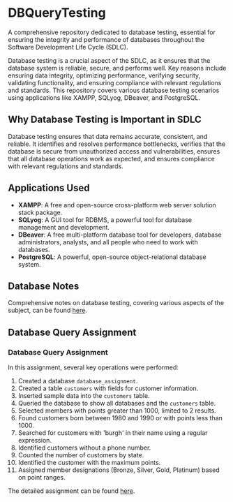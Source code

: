# DBQueryTesting

A comprehensive repository dedicated to database testing, essential for ensuring the integrity and performance of databases throughout the Software Development Life Cycle (SDLC).

Database testing is a crucial aspect of the SDLC, as it ensures that the database system is reliable, secure, and performs well. Key reasons include ensuring data integrity, optimizing performance, verifying security, validating functionality, and ensuring compliance with relevant regulations and standards. This repository covers various database testing scenarios using applications like XAMPP, SQLyog, DBeaver, and PostgreSQL.

## Why Database Testing is Important in SDLC

Database testing ensures that data remains accurate, consistent, and reliable. It identifies and resolves performance bottlenecks, verifies that the database is secure from unauthorized access and vulnerabilities, ensures that all database operations work as expected, and ensures compliance with relevant regulations and standards.

## Applications Used

- **XAMPP**: A free and open-source cross-platform web server solution stack package.
- **SQLyog**: A GUI tool for RDBMS, a powerful tool for database management and development.
- **DBeaver**: A free multi-platform database tool for developers, database administrators, analysts, and all people who need to work with databases.
- **PostgreSQL**: A powerful, open-source object-relational database system.

## Database Notes

Comprehensive notes on database testing, covering various aspects of the subject, can be found [here](https://docs.google.com/document/d/1xcPqkOmUs9eZY1PCn1HwvlXMVtaf7WwhPswv3Idxh0I/edit).

## Database Query Assignment

### Database Query Assignment
In this assignment, several key operations were performed:

1. Created a database `database_assignment`.
2. Created a table `customers` with fields for customer information.
3. Inserted sample data into the `customers` table.
4. Queried the database to show all databases and the `customers` table.
5. Selected members with points greater than 1000, limited to 2 results.
6. Found customers born between 1980 and 1990 or with points less than 1000.
7. Searched for customers with 'burgh' in their name using a regular expression.
8. Identified customers without a phone number.
9. Counted the number of customers by state.
10. Identified the customer with the maximum points.
11. Assigned member designations (Bronze, Silver, Gold, Platinum) based on point ranges.


The detailed assignment can be found [here](https://docs.google.com/document/d/1WC4DJrdH4D-52Kc8kzgisnQj9jsIjrZelwQdqq8qDrw/edit?usp=drive_link).



